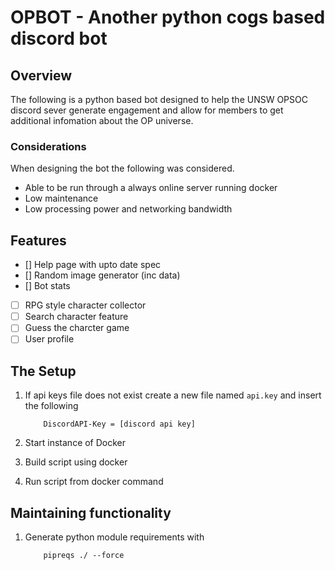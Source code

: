 # OPBOT - Another python cogs based discord bot

## Overview

The following is a python based bot designed to help the UNSW OPSOC discord sever generate engagement and allow for members to get additional infomation about the OP universe.

### Considerations

When designing the bot the following was considered.

- Able to be run through a always online server running docker
- Low maintenance
- Low processing power and networking bandwidth

## Features

- [\] Help page with upto date spec
- [\] Random image generator (inc data)
- [\] Bot stats
- [ ] RPG style character collector
- [ ] Search character feature
- [ ] Guess the charcter game
- [ ] User profile

## The Setup

1. If api keys file does not exist create a new file named ```api.key``` and insert the following

    ``` linix
        DiscordAPI-Key = [discord api key]
    ```

2. Start instance of Docker
3. Build script using docker
4. Run script from docker command

## Maintaining functionality

1. Generate python module requirements with

    ``` linix
        pipreqs ./ --force
    ```
